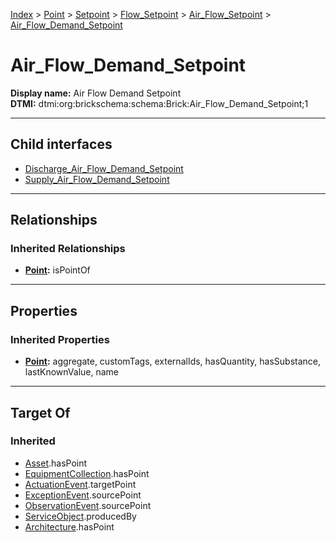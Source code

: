 [Index](../../../../../Index.md) > [Point](../../../../Point.md) > [Setpoint](../../../Setpoint.md) > [Flow_Setpoint](../../Flow_Setpoint.md) > [Air_Flow_Setpoint](../Air_Flow_Setpoint.md) > [Air_Flow_Demand_Setpoint](#)
# Air_Flow_Demand_Setpoint

**Display name:** Air Flow Demand Setpoint<br />
**DTMI:** dtmi:org:brickschema:schema:Brick:Air_Flow_Demand_Setpoint;1

---

## Child interfaces
* [Discharge_Air_Flow_Demand_Setpoint](../Discharge_Air_Flow_Setpoint/Discharge_Air_Flow_Demand_Setpoint.md)
* [Supply_Air_Flow_Demand_Setpoint](../Supply_Air_Flow_Setpoint/Supply_Air_Flow_Demand_Setpoint.md)

---

## Relationships
### Inherited Relationships
* **[Point](../../../../Point.md):** isPointOf

---

## Properties
### Inherited Properties
* **[Point](../../../../Point.md):** aggregate, customTags, externalIds, hasQuantity, hasSubstance, lastKnownValue, name

---

## Target Of
### Inherited
* [Asset](../../../../../Asset/Asset.md).hasPoint
* [EquipmentCollection](../../../../../Collection/AssetCollection/EquipmentCollection/EquipmentCollection.md).hasPoint
* [ActuationEvent](../../../../../Event/PointEvent/ActuationEvent.md).targetPoint
* [ExceptionEvent](../../../../../Event/PointEvent/ExceptionEvent.md).sourcePoint
* [ObservationEvent](../../../../../Event/PointEvent/ObservationEvent.md).sourcePoint
* [ServiceObject](../../../../../Information/ServiceObject/ServiceObject.md).producedBy
* [Architecture](../../../../../Space/Architecture/Architecture.md).hasPoint
